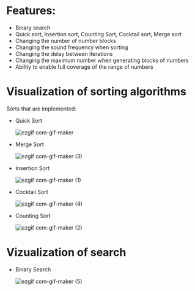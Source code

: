 
# Features:
- Binary search
- Quick sort, Insertion sort, Counting Sort, Cocktail sort, Merge sort
- Changing the number of number blocks
- Changing the sound frequency when sorting
- Changing the delay between iterations
- Changing the maximum number when generating blocks of numbers
- Ability to enable full coverage of the range of numbers

# Visualization of sorting algorithms
Sorts that are implemented:
- Quick Sort

  ![ezgif com-gif-maker](https://user-images.githubusercontent.com/89273037/176277077-27cbc3eb-d116-4e80-81d0-037611eb34c2.gif)
  
- Merge Sort

  ![ezgif com-gif-maker (3)](https://user-images.githubusercontent.com/89273037/176278269-79d45bdf-a58c-4237-b44b-01d2b5dc2aae.gif)

- Insertion Sort

  ![ezgif com-gif-maker (1)](https://user-images.githubusercontent.com/89273037/176277738-ad0c9479-3560-4d1a-8cbb-d18aa3bb3194.gif)

- Cocktail Sort

  ![ezgif com-gif-maker (4)](https://user-images.githubusercontent.com/89273037/176278395-65ecbf46-2126-4fa6-920a-c6312b1e1909.gif)

- Counting Sort

  ![ezgif com-gif-maker (2)](https://user-images.githubusercontent.com/89273037/176277959-4fc82b5a-4923-4659-85ce-f4dc22028451.gif)
  
# Vizualization of search
- Binary Search

  ![ezgif com-gif-maker (5)](https://user-images.githubusercontent.com/89273037/176278729-7e745a44-7198-426a-baae-640be46a62b1.gif)
 

